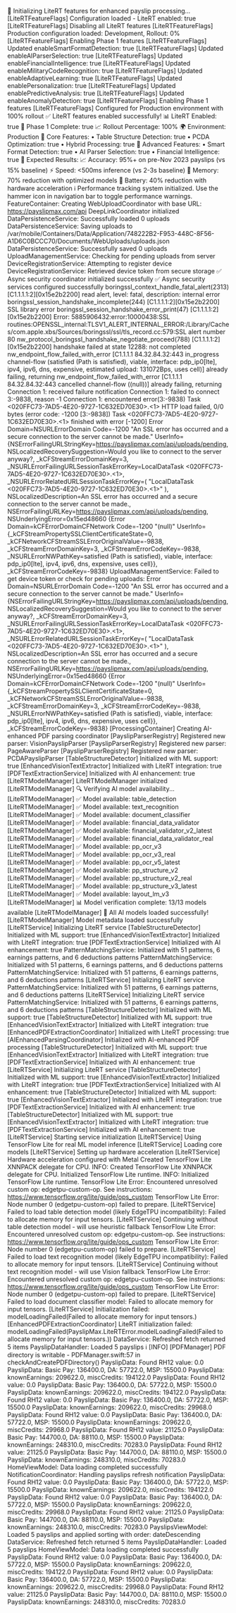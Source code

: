 🚀 Initializing LiteRT features for enhanced payslip processing...
[LiteRTFeatureFlags] Configuration loaded - LiteRT enabled: true
[LiteRTFeatureFlags] Disabling all LiteRT features
[LiteRTFeatureFlags] Production configuration loaded: Development, Rollout: 0%
[LiteRTFeatureFlags] Enabling Phase 1 features
[LiteRTFeatureFlags] Updated enableSmartFormatDetection: true
[LiteRTFeatureFlags] Updated enableAIParserSelection: true
[LiteRTFeatureFlags] Updated enableFinancialIntelligence: true
[LiteRTFeatureFlags] Updated enableMilitaryCodeRecognition: true
[LiteRTFeatureFlags] Updated enableAdaptiveLearning: true
[LiteRTFeatureFlags] Updated enablePersonalization: true
[LiteRTFeatureFlags] Updated enablePredictiveAnalysis: true
[LiteRTFeatureFlags] Updated enableAnomalyDetection: true
[LiteRTFeatureFlags] Enabling Phase 1 features
[LiteRTFeatureFlags] Configured for Production environment with 100% rollout
✅ LiteRT features enabled successfully!
   📊 LiteRT Enabled: true
   🎯 Phase 1 Complete: true
   📈 Rollout Percentage: 100%
   🌍 Environment: Production
   🔧 Core Features:
      • Table Structure Detection: true
      • PCDA Optimization: true
      • Hybrid Processing: true
   🚀 Advanced Features:
      • Smart Format Detection: true
      • AI Parser Selection: true
      • Financial Intelligence: true
🎯 Expected Results:
   📈 Accuracy: 95%+ on pre-Nov 2023 payslips (vs 15% baseline)
   ⚡ Speed: <500ms inference (vs 2-3s baseline)
   🧠 Memory: 70% reduction with optimized models
   🔋 Battery: 40% reduction with hardware acceleration
ℹ️ Performance tracking system initialized. Use the hammer icon in navigation bar to toggle performance warnings.
FeatureContainer: Creating WebUploadCoordinator with base URL: https://payslipmax.com/api
DeepLinkCoordinator initialized
DataPersistenceService: Successfully loaded 0 uploads
DataPersistenceService: Saving uploads to /var/mobile/Containers/Data/Application/748222B2-F953-448C-8F56-A1D6C0BCCC70/Documents/WebUploads/uploads.json
DataPersistenceService: Successfully saved 0 uploads
UploadManagementService: Checking for pending uploads from server
DeviceRegistrationService: Attempting to register device
DeviceRegistrationService: Retrieved device token from secure storage
✅ Async security coordinator initialized successfully
✅ Async security services configured successfully
boringssl_context_handle_fatal_alert(2313) [C1.1.1.1:2][0x15e2b2200] read alert, level: fatal, description: internal error
boringssl_session_handshake_incomplete(244) [C1.1.1.1:2][0x15e2b2200] SSL library error
boringssl_session_handshake_error_print(47) [C1.1.1.1:2][0x15e2b2200] Error: 5885906432:error:10000438:SSL routines:OPENSSL_internal:TLSV1_ALERT_INTERNAL_ERROR:/Library/Caches/com.apple.xbs/Sources/boringssl/ssl/tls_record.cc:579:SSL alert number 80
nw_protocol_boringssl_handshake_negotiate_proceed(788) [C1.1.1.1:2][0x15e2b2200] handshake failed at state 12288: not completed
nw_endpoint_flow_failed_with_error [C1.1.1.1 84.32.84.32:443 in_progress channel-flow (satisfied (Path is satisfied), viable, interface: pdp_ip0[lte], ipv4, ipv6, dns, expensive, estimated upload: 131072Bps, uses cell)] already failing, returning
nw_endpoint_flow_failed_with_error [C1.1.1.1 84.32.84.32:443 cancelled channel-flow ((null))] already failing, returning
Connection 1: received failure notification
Connection 1: failed to connect 3:-9838, reason -1
Connection 1: encountered error(3:-9838)
Task <020FFC73-7AD5-4E20-9727-1C632ED70E30>.<1> HTTP load failed, 0/0 bytes (error code: -1200 [3:-9838])
Task <020FFC73-7AD5-4E20-9727-1C632ED70E30>.<1> finished with error [-1200] Error Domain=NSURLErrorDomain Code=-1200 "An SSL error has occurred and a secure connection to the server cannot be made." UserInfo={NSErrorFailingURLStringKey=https://payslipmax.com/api/uploads/pending, NSLocalizedRecoverySuggestion=Would you like to connect to the server anyway?, _kCFStreamErrorDomainKey=3, _NSURLErrorFailingURLSessionTaskErrorKey=LocalDataTask <020FFC73-7AD5-4E20-9727-1C632ED70E30>.<1>, _NSURLErrorRelatedURLSessionTaskErrorKey=(
    "LocalDataTask <020FFC73-7AD5-4E20-9727-1C632ED70E30>.<1>"
), NSLocalizedDescription=An SSL error has occurred and a secure connection to the server cannot be made., NSErrorFailingURLKey=https://payslipmax.com/api/uploads/pending, NSUnderlyingError=0x15ed48660 {Error Domain=kCFErrorDomainCFNetwork Code=-1200 "(null)" UserInfo={_kCFStreamPropertySSLClientCertificateState=0, _kCFNetworkCFStreamSSLErrorOriginalValue=-9838, _kCFStreamErrorDomainKey=3, _kCFStreamErrorCodeKey=-9838, _NSURLErrorNWPathKey=satisfied (Path is satisfied), viable, interface: pdp_ip0[lte], ipv4, ipv6, dns, expensive, uses cell}}, _kCFStreamErrorCodeKey=-9838}
UploadManagementService: Failed to get device token or check for pending uploads: Error Domain=NSURLErrorDomain Code=-1200 "An SSL error has occurred and a secure connection to the server cannot be made." UserInfo={NSErrorFailingURLStringKey=https://payslipmax.com/api/uploads/pending, NSLocalizedRecoverySuggestion=Would you like to connect to the server anyway?, _kCFStreamErrorDomainKey=3, _NSURLErrorFailingURLSessionTaskErrorKey=LocalDataTask <020FFC73-7AD5-4E20-9727-1C632ED70E30>.<1>, _NSURLErrorRelatedURLSessionTaskErrorKey=(
    "LocalDataTask <020FFC73-7AD5-4E20-9727-1C632ED70E30>.<1>"
), NSLocalizedDescription=An SSL error has occurred and a secure connection to the server cannot be made., NSErrorFailingURLKey=https://payslipmax.com/api/uploads/pending, NSUnderlyingError=0x15ed48660 {Error Domain=kCFErrorDomainCFNetwork Code=-1200 "(null)" UserInfo={_kCFStreamPropertySSLClientCertificateState=0, _kCFNetworkCFStreamSSLErrorOriginalValue=-9838, _kCFStreamErrorDomainKey=3, _kCFStreamErrorCodeKey=-9838, _NSURLErrorNWPathKey=satisfied (Path is satisfied), viable, interface: pdp_ip0[lte], ipv4, ipv6, dns, expensive, uses cell}}, _kCFStreamErrorCodeKey=-9838}
[ProcessingContainer] Creating AI-enhanced PDF parsing coordinator
[PayslipParserRegistry] Registered new parser: VisionPayslipParser
[PayslipParserRegistry] Registered new parser: PageAwareParser
[PayslipParserRegistry] Registered new parser: PCDAPayslipParser
[TableStructureDetector] Initialized with ML support: true
[EnhancedVisionTextExtractor] Initialized with LiteRT integration: true
[PDFTextExtractionService] Initialized with AI enhancement: true
[LiteRTModelManager] LiteRTModelManager initialized
[LiteRTModelManager] 🔍 Verifying AI model availability...
[LiteRTModelManager] ✅ Model available: table_detection
[LiteRTModelManager] ✅ Model available: text_recognition
[LiteRTModelManager] ✅ Model available: document_classifier
[LiteRTModelManager] ✅ Model available: financial_data_validator
[LiteRTModelManager] ✅ Model available: financial_validator_v2_latest
[LiteRTModelManager] ✅ Model available: financial_data_validator_real
[LiteRTModelManager] ✅ Model available: pp_ocr_v3
[LiteRTModelManager] ✅ Model available: pp_ocr_v3_real
[LiteRTModelManager] ✅ Model available: pp_ocr_v5_latest
[LiteRTModelManager] ✅ Model available: pp_structure_v2
[LiteRTModelManager] ✅ Model available: pp_structure_v2_real
[LiteRTModelManager] ✅ Model available: pp_structure_v3_latest
[LiteRTModelManager] ✅ Model available: layout_lm_v3
[LiteRTModelManager] 📊 Model verification complete: 13/13 models available
[LiteRTModelManager] 🎉 All AI models loaded successfully!
[LiteRTModelManager] Model metadata loaded successfully
[LiteRTService] Initializing LiteRT service
[TableStructureDetector] Initialized with ML support: true
[EnhancedVisionTextExtractor] Initialized with LiteRT integration: true
[PDFTextExtractionService] Initialized with AI enhancement: true
PatternMatchingService: Initialized with 51 patterns, 6 earnings patterns, and 6 deductions patterns
PatternMatchingService: Initialized with 51 patterns, 6 earnings patterns, and 6 deductions patterns
PatternMatchingService: Initialized with 51 patterns, 6 earnings patterns, and 6 deductions patterns
[LiteRTService] Initializing LiteRT service
PatternMatchingService: Initialized with 51 patterns, 6 earnings patterns, and 6 deductions patterns
[LiteRTService] Initializing LiteRT service
PatternMatchingService: Initialized with 51 patterns, 6 earnings patterns, and 6 deductions patterns
[TableStructureDetector] Initialized with ML support: true
[TableStructureDetector] Initialized with ML support: true
[EnhancedVisionTextExtractor] Initialized with LiteRT integration: true
[EnhancedPDFExtractionCoordinator] Initialized with LiteRT processing: true
[AIEnhancedParsingCoordinator] Initialized with AI-enhanced PDF processing
[TableStructureDetector] Initialized with ML support: true
[EnhancedVisionTextExtractor] Initialized with LiteRT integration: true
[PDFTextExtractionService] Initialized with AI enhancement: true
[LiteRTService] Initializing LiteRT service
[TableStructureDetector] Initialized with ML support: true
[EnhancedVisionTextExtractor] Initialized with LiteRT integration: true
[PDFTextExtractionService] Initialized with AI enhancement: true
[TableStructureDetector] Initialized with ML support: true
[EnhancedVisionTextExtractor] Initialized with LiteRT integration: true
[PDFTextExtractionService] Initialized with AI enhancement: true
[TableStructureDetector] Initialized with ML support: true
[EnhancedVisionTextExtractor] Initialized with LiteRT integration: true
[PDFTextExtractionService] Initialized with AI enhancement: true
[LiteRTService] Starting service initialization
[LiteRTService] Using TensorFlow Lite for real ML model inference
[LiteRTService] Loading core models
[LiteRTService] Setting up hardware acceleration
[LiteRTService] Hardware acceleration configured with Metal
Created TensorFlow Lite XNNPACK delegate for CPU.
INFO: Created TensorFlow Lite XNNPACK delegate for CPU.
Initialized TensorFlow Lite runtime.
INFO: Initialized TensorFlow Lite runtime.
TensorFlow Lite Error: Encountered unresolved custom op: edgetpu-custom-op.
See instructions: https://www.tensorflow.org/lite/guide/ops_custom 
TensorFlow Lite Error: Node number 0 (edgetpu-custom-op) failed to prepare.
[LiteRTService] Failed to load table detection model (likely EdgeTPU incompatibility): Failed to allocate memory for input tensors.
[LiteRTService] Continuing without table detection model - will use heuristic fallback
TensorFlow Lite Error: Encountered unresolved custom op: edgetpu-custom-op.
See instructions: https://www.tensorflow.org/lite/guide/ops_custom 
TensorFlow Lite Error: Node number 0 (edgetpu-custom-op) failed to prepare.
[LiteRTService] Failed to load text recognition model (likely EdgeTPU incompatibility): Failed to allocate memory for input tensors.
[LiteRTService] Continuing without text recognition model - will use Vision fallback
TensorFlow Lite Error: Encountered unresolved custom op: edgetpu-custom-op.
See instructions: https://www.tensorflow.org/lite/guide/ops_custom 
TensorFlow Lite Error: Node number 0 (edgetpu-custom-op) failed to prepare.
[LiteRTService] Failed to load document classifier model: Failed to allocate memory for input tensors.
[LiteRTService] Initialization failed: modelLoadingFailed(Failed to allocate memory for input tensors.)
[EnhancedPDFExtractionCoordinator] LiteRT initialization failed: modelLoadingFailed(PayslipMax.LiteRTError.modelLoadingFailed(Failed to allocate memory for input tensors.))
DataService: Refreshed fetch returned 5 items
PayslipDataHandler: Loaded 5 payslips
ℹ️ [INFO] [PDFManager] PDF directory is writable - PDFManager.swift:57 in checkAndCreatePDFDirectory()
PayslipData: Found RH12 value: 0.0
PayslipData: Basic Pay: 136400.0, DA: 57722.0, MSP: 15500.0
PayslipData: knownEarnings: 209622.0, miscCredits: 194122.0
PayslipData: Found RH12 value: 0.0
PayslipData: Basic Pay: 136400.0, DA: 57722.0, MSP: 15500.0
PayslipData: knownEarnings: 209622.0, miscCredits: 194122.0
PayslipData: Found RH12 value: 0.0
PayslipData: Basic Pay: 136400.0, DA: 57722.0, MSP: 15500.0
PayslipData: knownEarnings: 209622.0, miscCredits: 29968.0
PayslipData: Found RH12 value: 0.0
PayslipData: Basic Pay: 136400.0, DA: 57722.0, MSP: 15500.0
PayslipData: knownEarnings: 209622.0, miscCredits: 29968.0
PayslipData: Found RH12 value: 21125.0
PayslipData: Basic Pay: 144700.0, DA: 88110.0, MSP: 15500.0
PayslipData: knownEarnings: 248310.0, miscCredits: 70283.0
PayslipData: Found RH12 value: 21125.0
PayslipData: Basic Pay: 144700.0, DA: 88110.0, MSP: 15500.0
PayslipData: knownEarnings: 248310.0, miscCredits: 70283.0
HomeViewModel: Data loading completed successfully
NotificationCoordinator: Handling payslips refresh notification
PayslipData: Found RH12 value: 0.0
PayslipData: Basic Pay: 136400.0, DA: 57722.0, MSP: 15500.0
PayslipData: knownEarnings: 209622.0, miscCredits: 194122.0
PayslipData: Found RH12 value: 0.0
PayslipData: Basic Pay: 136400.0, DA: 57722.0, MSP: 15500.0
PayslipData: knownEarnings: 209622.0, miscCredits: 29968.0
PayslipData: Found RH12 value: 21125.0
PayslipData: Basic Pay: 144700.0, DA: 88110.0, MSP: 15500.0
PayslipData: knownEarnings: 248310.0, miscCredits: 70283.0
PayslipsViewModel: Loaded 5 payslips and applied sorting with order: dateDescending
DataService: Refreshed fetch returned 5 items
PayslipDataHandler: Loaded 5 payslips
HomeViewModel: Data loading completed successfully
PayslipData: Found RH12 value: 0.0
PayslipData: Basic Pay: 136400.0, DA: 57722.0, MSP: 15500.0
PayslipData: knownEarnings: 209622.0, miscCredits: 194122.0
PayslipData: Found RH12 value: 0.0
PayslipData: Basic Pay: 136400.0, DA: 57722.0, MSP: 15500.0
PayslipData: knownEarnings: 209622.0, miscCredits: 29968.0
PayslipData: Found RH12 value: 21125.0
PayslipData: Basic Pay: 144700.0, DA: 88110.0, MSP: 15500.0
PayslipData: knownEarnings: 248310.0, miscCredits: 70283.0